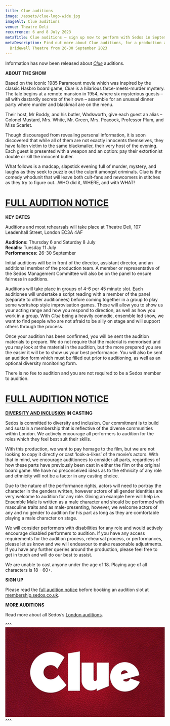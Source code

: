 ```yaml
---
title: Clue auditions
image: /assets/clue-logo-wide.jpg
imageAlt: Clue auditions
venue: Theatre Deli
recurrence: 6 and 8 July 2023
metaTitle: Clue auditions – sign up now to perform with Sedos in September 2023
metaDescription: Find out more about Clue auditions, for a production at the
  Bridewell Theatre from 26-30 September 2023
---
```

Information has now been released about *[Clue](https://www.sedos.co.uk/shows/2023-clue)* auditions.

**ABOUT THE SHOW**

Based on the iconic 1985 Paramount movie which was inspired by the classic Hasbro board game, *Clue* is a hilarious farce-meets-murder mystery. The tale begins at a remote mansion in 1954, where six mysterious guests – all with dastardly secrets of their own – assemble for an unusual dinner party where
murder and blackmail are on the menu. 

Their host, Mr Boddy, and his butler, Wadsworth, give each guest an alias – Colonel Mustard, Mrs. White, Mr. Green, Mrs. Peacock, Professor Plum, and Miss Scarlet.

Though discouraged from revealing personal information, it is soon discovered that while all of them are not exactly innocents themselves, they have fallen victim to the same blackmailer, their very host of the evening. Each guest is presented with a weapon and an option: pay their extortionist double or kill the
innocent butler. 

What follows is a madcap, slapstick evening full of murder, mystery, and laughs as they seek to puzzle out the culprit amongst criminals. Clue is the comedy whodunit that will leave both cult-fans and newcomers in stitches as they try to figure out...WHO did it, WHERE, and with WHAT!

# [FULL AUDITION NOTICE](https://drive.google.com/file/d/12ZJ4Tvzu_7pEEgPLnhiq4fIcSkSy1IP9/view)

**KEY DATES**

Auditions and most rehearsals will take place at Theatre Deli, 107 Leadenhall Street, London EC3A 4AF

**Auditions:** Thursday 6 and Saturday 8 July\
**Recalls:** Tuesday 11 July\
**Performances:** 26-30 September

Initial auditions will be in front of the director, assistant director, and an additional member of the production team. A member or representative of the Sedos Management Committee will also be on the panel to ensure fairness in auditions.

Auditions will take place in groups of 4-6 per 45 minute slot. Each auditionee will undertake a script reading with a member of the panel (separate to other auditionees) before coming together in a group to play some workshop style improvisation games. These will allow you to show us your acting range and how you respond to direction, as well as how you work in a group. With *Clue* being a heavily comedic, ensemble led show, we want to find people who are not afraid to be silly on stage and will support others through the process.

Once your audition has been confirmed, you will be sent the audition materials to prepare. We do not require that the material is memorised and you may look at the material in the audition, but the more prepared you are the easier it will be to show us your best performance. You will also be sent an audition form which must be filled out prior to auditioning, as well as an optional diversity monitoring form.

There is no fee to audition and you are not required to be a Sedos member to audition.

# [FULL AUDITION NOTICE](https://drive.google.com/file/d/12ZJ4Tvzu_7pEEgPLnhiq4fIcSkSy1IP9/view)

**[DIVERSITY AND INCLUSION](https://www.sedos.co.uk/about/diversity-and-inclusion) IN CASTING**

Sedos is committed to diversity and inclusion. Our commitment is to build and sustain a membership that is reflective of the diverse communities within London. We actively encourage all performers to audition for the roles which they feel best suit their skills.

With this production, we want to pay homage to the film, but we are not looking to copy it directly or cast ‘look-a-likes’ of the movie’s actors. With that in mind, we encourage auditionees to consider all parts, regardless of how these parts have previously been cast in either the film or the original board game. We have no preconceived ideas as to the ethnicity of any role and ethnicity will not be a factor in any casting choice.

Due to the nature of the performance rights, actors will need to portray the character in the genders written, however actors of all gender identities are very welcome to audition for any role. Giving an example here will help i.e. Ensemble Male is written as a male character and should be performed with masculine traits and as male-presenting, however, we welcome actors of any and no gender to audition for his part as long as they are comfortable playing a male character on stage.

We will consider performers with disabilities for any role and would actively encourage disabled performers to audition. If you have any access requirements for the audition process, rehearsal process, or performances, please let us know and we will endeavour to make reasonable adjustments. If you have any further queries around the production, please feel free to get in touch and will do our best to assist.

We are unable to cast anyone under the age of 18. Playing age of all characters is 18 - 60+.

[](https://www.sedos.co.uk/about/diversity-and-inclusion)**SIGN UP**

Please read the [full audition notice](https://drive.google.com/file/d/12ZJ4Tvzu_7pEEgPLnhiq4fIcSkSy1IP9/view) before booking an audition slot at [membership.sedos.​co.uk](https://membership.sedos.co.uk/signup/113).

**MORE AUDITIONS**

Read more about all Sedos’s [London auditions](https://www.sedos.co.uk/get-involved).

^^^
![Clue auditions](/assets/clue-logo-wide.jpg)
^^^
